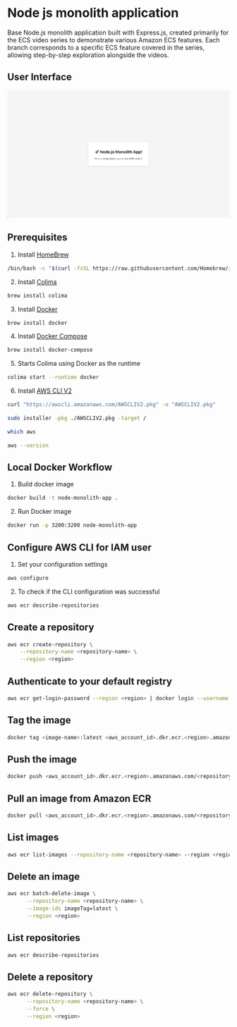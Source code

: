 # Node js monolith application
Base Node.js monolith application built with Express.js, created primarily for the ECS video series to demonstrate various Amazon ECS features. Each branch corresponds to a specific ECS feature covered in the series, allowing step-by-step exploration alongside the videos.

## User Interface
![Home](./public/ss/home.png)

## Prerequisites 
1. Install [HomeBrew](https://brew.sh/)
```bash
/bin/bash -c "$(curl -fsSL https://raw.githubusercontent.com/Homebrew/install/HEAD/install.sh)"
```

2. Install [Colima](https://formulae.brew.sh/formula/colima)
```bash
brew install colima
```

3. Install [Docker](https://formulae.brew.sh/formula/docker)
```bash
brew install docker
```

4. Install [Docker Compose](https://formulae.brew.sh/formula/docker-compose)
```bash
brew install docker-compose
```

5. Starts Colima using Docker as the runtime
```bash
colima start --runtime docker
```

6. Install [AWS CLI V2](https://docs.aws.amazon.com/cli/latest/userguide/getting-started-install.html#getting-started-install-instructions)
```bash
curl "https://awscli.amazonaws.com/AWSCLIV2.pkg" -o "AWSCLIV2.pkg"
```
```bash
sudo installer -pkg ./AWSCLIV2.pkg -target /
```
```bash
which aws
```
```bash
aws --version
```

## Local Docker Workflow
1. Build docker image
```bash
docker build -t node-monolith-app .
```
2. Run Docker image
```bash
docker run -p 3200:3200 node-monolith-app
```

## Configure AWS CLI for IAM user
1. Set your configuration settings
```bash
aws configure
```
2. To check if the CLI configuration was successful
```bash
aws ecr describe-repositories
```

## Create a repository
```bash
aws ecr create-repository \
    --repository-name <repository-name> \
    --region <region>
```

## Authenticate to your default registry
```bash
aws ecr get-login-password --region <region> | docker login --username AWS --password-stdin <aws_account_id>.dkr.ecr.<region>.amazonaws.com
```

## Tag the image
```bash
docker tag <image-name>:latest <aws_account_id>.dkr.ecr.<region>.amazonaws.com/<repository-name>
```

## Push the image
```bash
docker push <aws_account_id>.dkr.ecr.<region>.amazonaws.com/<repository-name>:latest
```

## Pull an image from Amazon ECR
```bash
docker pull <aws_account_id>.dkr.ecr.<region>.amazonaws.com/<repository-name>:latest
```

## List images
```bash
aws ecr list-images --repository-name <repository-name> --region <region>
```

## Delete an image
```bash
aws ecr batch-delete-image \
      --repository-name <repository-name> \
      --image-ids imageTag=latest \
      --region <region>
```

## List repositories
```bash
aws ecr describe-repositories 
```

## Delete a repository
```bash
aws ecr delete-repository \
      --repository-name <repository-name> \
      --force \
      --region <region>
```